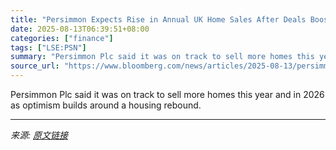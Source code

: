 ```yaml
---
title: "Persimmon Expects Rise in Annual UK Home Sales After Deals Boost"
date: 2025-08-13T06:39:51+08:00
categories: ["finance"]
tags: ["LSE:PSN"]
summary: "Persimmon Plc said it was on track to sell more homes this year and in 2026 as optimism builds around a housing rebound."
source_url: "https://www.bloomberg.com/news/articles/2025-08-13/persimmon-expects-rise-in-annual-uk-home-sales-after-deals-boost"
---
```


Persimmon Plc said it was on track to sell more homes this year and in 2026 as optimism builds around a housing rebound.

---

*来源: [原文链接](https://www.bloomberg.com/news/articles/2025-08-13/persimmon-expects-rise-in-annual-uk-home-sales-after-deals-boost)*
